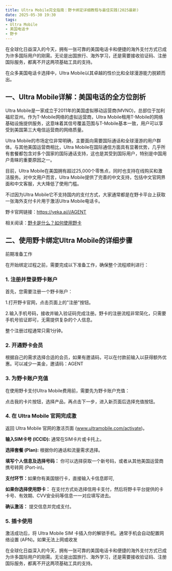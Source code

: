 ```yaml
---
title: Ultra Mobile完全指南：野卡绑定详细教程与最佳实践(2025最新)
date: 2025-05-30 19:30
tags:
- Ultra Mobile
- 美国电话卡
- 野卡
---
```


在全球化日益深入的今天，拥有一张可靠的美国电话卡和便捷的海外支付方式已成为许多国际用户的刚需。无论是出国旅行、海外学习，还是需要接收验证码、注册国际服务，都离不开这两项基础工具的支持。


在众多美国电话卡选择中，Ultra Mobile以其卓越的性价比和全球漫游能力脱颖而出。


## 一、Ultra Mobile详解：美国电话的全方位剖析

Ultra Mobile是一家成立于2011年的美国虚拟移动运营商(MVNO)，总部位于加利福尼亚州。作为T-Mobile网络的虚拟运营商，Ultra Mobile租用T-Mobile的网络基础设施提供服务，这意味着其信号覆盖范围与T-Mobile基本一致，用户可以享受到美国第三大电信运营商的网络质量。



Ultra Mobile的市场定位非常明确，主要面向需要国际通话和全球漫游的用户群体。与其他美国运营商相比，Ultra Mobile在国际通信方面具有显著优势，几乎所有套餐都包含对多个国家的国际通话支持，这也是其受到国际用户，特别是中国用户青睐的重要原因之一。



目前，Ultra Mobile在美国拥有超过25,000个零售点，同时也支持在线购买和激活服务。对中文用户而言，Ultra Mobile提供了完善的中文支持，包括中文官网界面和中文客服，大大降低了使用门槛。



不过因为Ultra Mobile它不支持国内的支付方式，大家通常都是在野卡平台上获取一张海外支付卡片用于激活Ultra Mobile电话卡。



野卡官网链接：https://yeka.ai/i/AGENT

相关阅读：[野卡是什么？如何使用野卡](https://www.fengshengyusheng.cn/%e6%9c%80%e6%96%b0%e9%87%8e%e5%8d%a1wildcard%e4%bd%bf%e7%94%a8%e6%8c%87%e5%8d%97%ef%bc%9a%e8%b6%85%e5%85%a8%e9%9d%a2%e4%bb%8b%e7%bb%8d/)



## 二、使用野卡绑定Ultra Mobile的详细步骤

前期准备工作

在开始绑定过程之前，需要完成以下准备工作，确保整个流程顺利进行：

### 1. 注册并登录野卡账户

首先，您需要注册一个野卡账户：

1.打开野卡官网，点击页面上的"注册"按钮。



2.输入手机号码，接收并输入验证码完成注册。野卡的注册流程非常简化，只需要手机号验证即可，无需提供复杂的个人信息。



整个注册过程通常只需1分钟。

### 2. 开通野卡会员

根据自己的需求选择合适的会员，如果有邀请码，可以在付款前输入以获得额外优惠。可以减少一美金，邀请码：AGENT



### 3. 为野卡账户充值

在使用野卡支付Ultra Mobile费用前，需要先为野卡账户充值：

点击我的卡片按钮，选择产品，再点击下一步，进入新页面后选择充值按钮。



### 4. **在 Ultra Mobile 官网完成激**

返回 Ultra Mobile 官网的激活页面 (www.ultramobile.com/activate)。

**输入SIM卡号 (ICCID):** 通常在SIM卡片或卡托上。

**选择套餐 (Plan):** 根据你的通话和流量需求选择。

**填写个人信息及选择号码：** 你可以选择获取一个新号码，或者从其他美国运营商携号转网 (Port-in)。

**支付环节：**&#x5982;果你有美国银行卡，直接输入卡信息即可,

**如果你选择使用野卡：** 在支付方式处选择信用卡支付，然后将野卡平台提供的卡卡号、有效期、CVV安全码等信息一一对应填写进去。

**确认激活：** 提交信息并完成支付。

### 5. **插卡使用**

激活成功后，将 Ultra Mobile SIM 卡插入你的解锁手机。通常手机会自动配置网络设置 (APN)。如果无法上网或收发

在全球化日益深入的今天，拥有一张可靠的美国电话卡和便捷的海外支付方式已成为许多国际用户的刚需。无论是出国旅行、海外学习，还是需要接收验证码、注册国际服务，都离不开这两项基础工具的支持。







##



